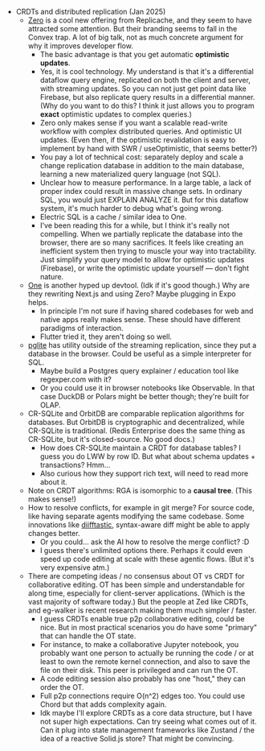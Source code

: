 - CRDTs and distributed replication (Jan 2025)
    - [Zero](https://zero.rocicorp.dev/docs/writing-data) is a cool new offering from Replicache, and they seem to have attracted some attention. But their branding seems to fall in the Convex trap. A lot of big talk, not as much concrete argument for why it improves developer flow.
        - The basic advantage is that you get automatic __optimistic updates__.
        - Yes, it is cool technology. My understand is that it's a differential dataflow query engine, replicated on both the client and server, with streaming updates. So you can not just get point data like Firebase, but also replicate query results in a differential manner. (Why do you want to do this? I think it just allows you to program __exact__ optimistic updates to complex queries.)
        - Zero only makes sense if you want a scalable read-write workflow with complex distributed queries. And optimistic UI updates. (Even then, if the optimistic revalidation is easy to implement by hand with SWR / useOptimistic, that seems better?)
        - You pay a lot of technical cost: separately deploy and scale a change replication database in addition to the main database, learning a new materialized query language (not SQL).
        - Unclear how to measure performance. In a large table, a lack of proper index could result in massive change sets. In ordinary SQL, you would just EXPLAIN ANALYZE it. But for this dataflow system, it's much harder to debug what's going wrong.
        - Electric SQL is a cache / similar idea to One.
        - I've been reading this for a while, but I think it's really not compelling. When we partially replicate the database into the browser, there are so many sacrifices. It feels like creating an inefficient system then trying to muscle your way into tractability. Just simplify your query model to allow for optimistic updates (Firebase), or write the optimistic update yourself — don't fight nature.
    - [One](https://onestack.dev/) is another hyped up devtool. (Idk if it's good though.) Why are they rewriting Next.js and using Zero? Maybe plugging in Expo helps.
        - In principle I'm not sure if having shared codebases for web and native apps really makes sense. These should have different paradigms of interaction.
        - Flutter tried it, they aren't doing so well.
    - [pglite](https://electric-sql.com/product/pglite) has utility outside of the streaming replication, since they put a database in the browser. Could be useful as a simple interpreter for SQL.
        - Maybe build a Postgres query explainer / education tool like regexper.com with it?
        - Or you could use it in browser notebooks like Observable. In that case DuckDB or Polars might be better though; they're built for OLAP.
    - CR-SQLite and OrbitDB are comparable replication algorithms for databases. But OrbitDB is cryptographic and decentralized, while CR-SQLite is traditional. (Redis Enterprise does the same thing as CR-SQLite, but it's closed-source. No good docs.)
        - How does CR-SQLite maintain a CRDT for database tables? I guess you do LWW by row ID. But what about schema updates + transactions? Hmm…
        - Also curious how they support rich text, will need to read more about it.
    - Note on CRDT algorithms: RGA is isomorphic to a __causal tree__. (This makes sense!)
    - How to resolve conflicts, for example in git merge? For source code, like having separate agents modifying the same codebase. Some innovations like [diifftastic](https://github.com/Wilfred/difftastic), syntax-aware diff might be able to apply changes better.
        - Or you could… ask the AI how to resolve the merge conflict? :D
        - I guess there's unlimited options there. Perhaps it could even speed up code editing at scale with these agentic flows. (But it's very expensive atm.)
    - There are competing ideas / no consensus about OT vs CRDT for collaborative editing. OT has been simple and understandable for along time, especially for client-server applications. (Which is the vast majority of software today.) But the people at Zed like CRDTs, and eg-walker is recent research making them much simpler / faster.
        - I guess CRDTs enable true p2p collaborative editing, could be nice. But in most practical scenarios you do have some "primary" that can handle the OT state.
        - For instance, to make a collaborative Jupyter notebook, you probably want one person to actually be running the code / or at least to own the remote kernel connection, and also to save the file on their disk. This peer is privileged and can run the OT.
        - A code editing session also probably has one "host," they can order the OT.
        - Full p2p connections require O(n^2) edges too. You could use Chord but that adds complexity again.
        - Idk maybe I'll explore CRDTs as a core data structure, but I have not super high expectations. Can try seeing what comes out of it. Can it plug into state management frameworks like Zustand / the idea of a reactive Solid.js store? That might be convincing.
